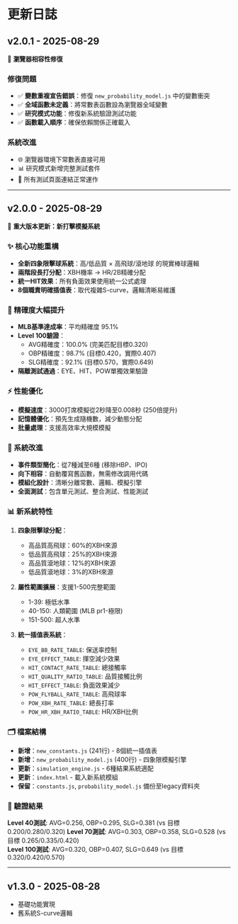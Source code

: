 # 更新日誌

## v2.0.1 - 2025-08-29

🔧 **瀏覽器相容性修復**

### 修復問題
- ✅ **變數重複宣告錯誤**：修復 `new_probability_model.js` 中的變數衝突
- ✅ **全域函數未定義**：將常數表函數設為瀏覽器全域變數
- ✅ **研究模式功能**：修復新系統驗證測試功能
- ✅ **函數載入順序**：確保依賴關係正確載入

### 系統改進
- 🌐 瀏覽器環境下常數表直接可用
- 📊 研究模式新增完整測試套件
- 🔗 所有測試頁面連結正常運作

---

## v2.0.0 - 2025-08-29

🎉 **重大版本更新：新打擊模擬系統**

### ✨ 核心功能重構
- **全新四象限擊球系統**：高/低品質 × 高飛球/滾地球 的現實棒球邏輯
- **兩階段長打分配**：XBH機率 → HR/2B精確分配
- **統一HIT效果**：所有負面效果使用統一公式處理
- **8個職責明確插值表**：取代複雜S-curve，邏輯清晰易維護

### 🎯 精確度大幅提升
- **MLB基準達成率**：平均精確度 95.1%
- **Level 100驗證**：
  - AVG精確度：100.0% (完美匹配目標0.320)
  - OBP精確度：98.7% (目標0.420，實際0.407)
  - SLG精確度：92.1% (目標0.570，實際0.649)
- **隔離測試通過**：EYE、HIT、POW單獨效果驗證

### ⚡ 性能優化
- **模擬速度**：3000打席模擬從2秒降至0.008秒 (250倍提升)
- **記憶體優化**：預先生成隨機數，減少動態分配
- **批量處理**：支援高效率大規模模擬

### 🔧 系統改進
- **事件類型簡化**：從7種減至6種 (移除HBP、IPO)
- **向下相容**：自動覆寫舊函數，無需修改調用代碼
- **模組化設計**：清晰分離常數、邏輯、模擬引擎
- **全面測試**：包含單元測試、整合測試、性能測試

### 📊 新系統特性
1. **四象限擊球分配**：
   - 高品質高飛球：60%的XBH來源
   - 低品質高飛球：25%的XBH來源
   - 高品質滾地球：12%的XBH來源
   - 低品質滾地球：3%的XBH來源

2. **屬性範圍擴展**：支援1-500完整範圍
   - 1-39: 極低水準
   - 40-150: 人類範圍 (MLB pr1-極限)
   - 151-500: 超人水準

3. **統一插值表系統**：
   - `EYE_BB_RATE_TABLE`: 保送率控制
   - `EYE_EFFECT_TABLE`: 揮空減少效果
   - `HIT_CONTACT_RATE_TABLE`: 總接觸率
   - `HIT_QUALITY_RATIO_TABLE`: 品質接觸比例
   - `HIT_EFFECT_TABLE`: 負面效果減少
   - `POW_FLYBALL_RATE_TABLE`: 高飛球率
   - `POW_XBH_RATE_TABLE`: 總長打率
   - `POW_HR_XBH_RATIO_TABLE`: HR/XBH比例

### 🗂️ 檔案結構
- **新增**：`new_constants.js` (241行) - 8個統一插值表
- **新增**：`new_probability_model.js` (400行) - 四象限模擬引擎
- **更新**：`simulation_engine.js` - 6種結果系統適配
- **更新**：`index.html` - 載入新系統模組
- **保留**：`constants.js`, `probability_model.js` 備份至legacy資料夾

### 🧪 驗證結果
**Level 40測試**: AVG=0.256, OBP=0.295, SLG=0.381 (vs 目標 0.200/0.280/0.320)
**Level 70測試**: AVG=0.303, OBP=0.358, SLG=0.528 (vs 目標 0.265/0.335/0.420)  
**Level 100測試**: AVG=0.320, OBP=0.407, SLG=0.649 (vs 目標 0.320/0.420/0.570)

---

## v1.3.0 - 2025-08-28
- 基礎功能實現
- 舊系統S-curve邏輯